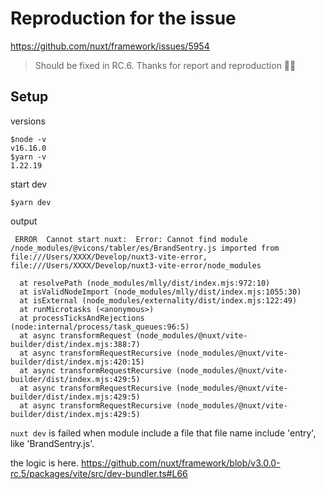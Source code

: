 # Reproduction for the issue

https://github.com/nuxt/framework/issues/5954

> Should be fixed in RC.6. Thanks for report and reproduction 👍🏼

## Setup

versions
```
$node -v
v16.16.0
$yarn -v
1.22.19
```

start dev
```
$yarn dev
```

output
```
 ERROR  Cannot start nuxt:  Error: Cannot find module /node_modules/@vicons/tabler/es/BrandSentry.js imported from file:///Users/XXXX/Develop/nuxt3-vite-error, file:///Users/XXXX/Develop/nuxt3-vite-error/node_modules

  at resolvePath (node_modules/mlly/dist/index.mjs:972:10)
  at isValidNodeImport (node_modules/mlly/dist/index.mjs:1055:30)
  at isExternal (node_modules/externality/dist/index.mjs:122:49)
  at runMicrotasks (<anonymous>)
  at processTicksAndRejections (node:internal/process/task_queues:96:5)
  at async transformRequest (node_modules/@nuxt/vite-builder/dist/index.mjs:388:7)
  at async transformRequestRecursive (node_modules/@nuxt/vite-builder/dist/index.mjs:420:15)
  at async transformRequestRecursive (node_modules/@nuxt/vite-builder/dist/index.mjs:429:5)
  at async transformRequestRecursive (node_modules/@nuxt/vite-builder/dist/index.mjs:429:5)
  at async transformRequestRecursive (node_modules/@nuxt/vite-builder/dist/index.mjs:429:5)
```

`nuxt dev` is failed when module include a file that file name include 'entry', like 'BrandSentry.js'. 

the logic is here.
https://github.com/nuxt/framework/blob/v3.0.0-rc.5/packages/vite/src/dev-bundler.ts#L66
